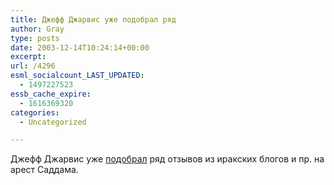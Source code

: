 ```yaml
---
title: Джефф Джарвис уже подобрал ряд
author: Gray
type: posts
date: 2003-12-14T10:24:14+00:00
excerpt:
url: /4296
esml_socialcount_LAST_UPDATED:
  - 1497227523
essb_cache_expire:
  - 1616369320
categories:
  - Uncategorized

---
```








Джефф Джарвис уже <a href="http://www.buzzmachine.com/archives/2003_12.html#005447" target="_blank">подобрал</a> ряд отзывов из иракских блогов и пр. на арест Саддама.